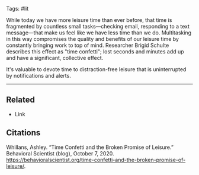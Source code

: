 Tags: #lit 

While today we have more leisure time than ever before, that time is fragmented by countless small tasks—checking email, responding to a text message—that make us feel like we have less time than we do. Multitasking in this way compromises the quality and benefits of our leisure time by constantly bringing work to top of mind. Researcher Brigid Schulte describes this effect as "time confetti"; lost seconds and minutes add up and have a significant, collective effect. 

It's valuable to devote time to distraction-free leisure that is uninterrupted by notifications and alerts. 


---
## Related
- Link

## Citations
Whillans, Ashley. “Time Confetti and the Broken Promise of Leisure.” Behavioral Scientist (blog), October 7, 2020. https://behavioralscientist.org/time-confetti-and-the-broken-promise-of-leisure/.
